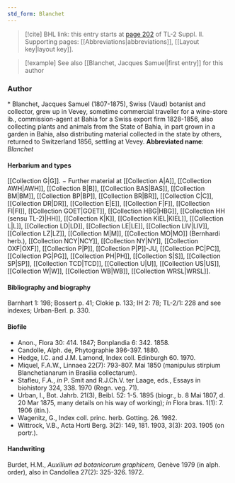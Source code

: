 ```yaml
---
std_form: Blanchet
---
```


> [!cite] BHL link: this entry starts at [page 202](https://www.biodiversitylibrary.org/page/33265399) of TL-2 Suppl. II.
> Supporting pages: [[Abbreviations|abbreviations]], [[Layout key|layout key]].

> [!example] See also [[Blanchet, Jacques Samuel|first entry]] for this author

### Author

\* Blanchet, Jacques Samuel (1807-1875), Swiss (Vaud) botanist and collector, grew up in Vevey, sometime commercial traveller for a wine-store ib., commission-agent at Bahia for a Swiss export firm 1828-1856, also collecting plants and animals from the State of Bahia, in part grown in a garden in Bahia, also distributing material collected in the state by others, returned to Switzerland 1856, settling at Vevey. 
**Abbreviated name**: *Blanchet*

#### Herbarium and types

[[Collection G|G]]. − Further material at [[Collection A|A]], [[Collection AWH|AWH]], [[Collection B|B]], [[Collection BAS|BAS]], [[Collection BM|BM]], [[Collection BP|BP]], [[Collection BR|BR]], [[Collection C|C]], [[Collection DR|DR]], [[Collection E|E]], [[Collection F|F]], [[Collection FI|FI]], [[Collection GOET|GOET]], [[Collection HBG|HBG]], [[Collection HH (sensu TL-2)|HH]], [[Collection K|K]], [[Collection KIEL|KIEL]], [[Collection L|L]], [[Collection LD|LD]], [[Collection LE|LE]], [[Collection LIV|LIV]], [[Collection LZ|LZ]], [[Collection M|M]], [[Collection MO|MO]] (Bernhardi herb.), [[Collection NCY|NCY]], [[Collection NY|NY]], [[Collection OXF|OXF]], [[Collection P|P]], [[Collection P|P]]-JU, [[Collection PC|PC]], [[Collection PG|PG]], [[Collection PH|PH]], [[Collection S|S]], [[Collection SP|SP]], [[Collection TCD|TCD]], [[Collection U|U]], [[Collection US|US]], [[Collection W|W]], [[Collection WB|WB]], [[Collection WRSL|WRSL]].

#### Bibliography and biography

Barnhart 1: 198; Bossert p. 41; Clokie p. 133; IH 2: 78; TL-2/1: 228 and see indexes; Urban-Berl. p. 330.

#### Biofile

- Anon., Flora 30: 414. 1847; Bonplandia 6: 342. 1858.
- Candolle, Alph. de, Phytographie 396-397. 1880.
- Hedge, I.C. and J.M. Lamond, Index coll. Edinburgh 60. 1970.
- Miquel, F.A.W., Linnaea 22(7): 793-807. Mai 1850 (manipulus stirpium Blanchetianarum in Brasilia collectarum).
- Stafleu, F.A., *in* P. Smit and R.J.Ch.V. ter Laage, eds., Essays in biohistory 324, 338. 1970 (Regn. veg. 71).
- Urban, I., Bot. Jahrb. 21(3), Beibl. 52: 1-5. 1895 (biogr., b. 8 Mai 1807, d. 20 Mar 1875, many details on his way of working); *in* Flora bras. 1(1): 7. 1906 (itin.).
- Wagenitz, G., Index coll. princ. herb. Gotting. 26. 1982.
- Wittrock, V.B., Acta Horti Berg. 3(2): 149, 181. 1903, 3(3): 203. 1905 (on portr.).

#### Handwriting

Burdet, H.M., *Auxilium ad botanicorum graphicem*, Genève 1979 (in alph. order), also in Candollea 27(2): 325-326. 1972.


